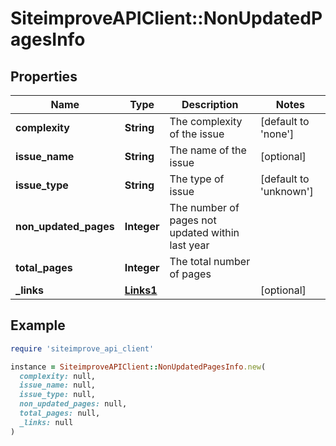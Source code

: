 # SiteimproveAPIClient::NonUpdatedPagesInfo

## Properties

| Name | Type | Description | Notes |
| ---- | ---- | ----------- | ----- |
| **complexity** | **String** | The complexity of the issue | [default to &#39;none&#39;] |
| **issue_name** | **String** | The name of the issue | [optional] |
| **issue_type** | **String** | The type of issue | [default to &#39;unknown&#39;] |
| **non_updated_pages** | **Integer** | The number of pages not updated within last year |  |
| **total_pages** | **Integer** | The total number of pages |  |
| **_links** | [**Links1**](Links1.md) |  | [optional] |

## Example

```ruby
require 'siteimprove_api_client'

instance = SiteimproveAPIClient::NonUpdatedPagesInfo.new(
  complexity: null,
  issue_name: null,
  issue_type: null,
  non_updated_pages: null,
  total_pages: null,
  _links: null
)
```

